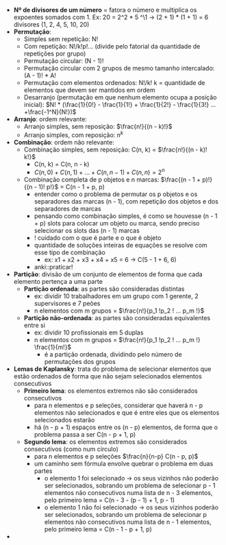 * **Nº de divisores de um número** = fatora o número e multiplica os expoentes somados com 1. Ex: 20 = 2^2 \* 5 ^\1 -> (2 + 1) \* (1 + 1) = 6 divisores (1, 2, 4, 5, 10, 20)
* **Permutação**:
	* Simples sem repetição: N!
	* Com repetição: N!/k!p!... (divide pelo fatorial da quantidade de repetições por grupo)
	* Permutação circular: (N - 1)!
	* Permutação circular com 2 grupos de mesmo tamanho intercalado: (A - 1)! \* A!
	* Permutação com elementos ordenados: N!/k! k = quantidade de elementos que devem ser mantidos em ordem
	* Desarranjo (permutação em que nenhum elemento ocupa a posição inicial): $N! * (\frac{1}{0!} - \frac{1}{1!} + \frac{1}{2!} - \frac{1}{3!} ... +\frac{-1^N}{N!})$
* **Arranjo**: ordem relevante:
	* Arranjo simples, sem reposição: $\frac{n!}{(n - k)!}$
	* Arranjo simples, com reposição: $n^k$
* **Combinação**: ordem não relevante:
	* Combinação simples, sem reposição: C(n, k) = $\frac{n!}{(n - k)! k!}$
		* C(n, k) = C(n, n - k)
		* $C(n, 0) + C(n, 1) + ... + C(n, n-1) + C(n, n) = 2^n$
	* Combinação completa de p objetos e n marcas: $\frac{(n - 1 + p)!}{(n - 1)! p!}$ = C(n - 1 + p, p)
		* entender como o problema de permutar os p objetos e os separadores das marcas (n - 1), com repetição dos objetos e dos separadores de marcas
		* pensando como combinação simples, é como se houvesse (n - 1 + p) slots para colocar um objeto ou marca, sendo preciso selecionar os slots das (n - 1) marcas
		* ! cuidado com o que é parte e o que é objeto
		* quantidade de soluções inteiras de equações se resolve com esse tipo de combinação
			* ex: x1 + x2 + x3 + x4 + x5 = 6 -> C(5 - 1 + 6, 6)
		* anki::praticar!
* **Partição**: divisão de um conjunto de elementos de forma que cada elemento pertença a uma parte
	* **Partição ordenada**: as partes são consideradas distintas
		* ex: dividir 10 trabalhadores em um grupo com 1 gerente, 2 supervisores e 7 peões
		* n elementos com m grupos = $\frac{n!}{p_1 !p_2 ! ... p_m !}$
	* **Partição não-ordenada**: as partes são consideradas equivalentes entre si
		* ex: dividir 10 profissionais em 5 duplas
		* n elementos com m grupos = $\frac{n!}{p_1 !p_2 ! ... p_m !} \frac{1}{m!}$
			* é a partição ordenada, dividindo pelo número de permutações dos grupos
* **Lemas de Kaplansky**: trata do problema de selecionar elementos que estão ordenados de forma que não sejam selecionados elementos consecutivos
	* **Primeiro lema**: os elementos extremos não são considerados consecutivos
		* para n elementos e p seleções, considerar que haverá n - p elementos não selecionados e que é entre eles que os elementos selecionados estarão
		* há (n - p + 1) espaços entre os (n - p) elementos, de forma que o problema passa a ser C(n - p + 1, p)
	* **Segundo lema**: os elementos extremos são considerados consecutivos (como num círculo)
		* para n elementos e p seleções $\frac{n}{n-p} C(n - p, p)$
		* um caminho sem fórmula envolve quebrar o problema em duas partes
			* o elemento 1 foi selecionado -> os seus vizinhos não poderão ser selecionados, sobrando um problema de selecionar p - 1 elementos não consecutivos numa lista de n - 3 elementos, pelo primeiro lema = C(n - 3 - (p - 1) + 1, p - 1)
			* o elemento 1 não foi selecionado -> os seus vizinhos poderão ser selecionados, sobrando um problema de selecionar p elementos não consecutivos numa lista de n - 1 elementos, pelo primeiro lema = C(n - 1 - p + 1, p)
* 